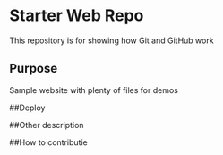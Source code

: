 # Starter Web Repo

This repository is for showing how Git and GitHub work

## Purpose

Sample website with plenty of files for demos

##Deploy

##Other description

##How to contributie
